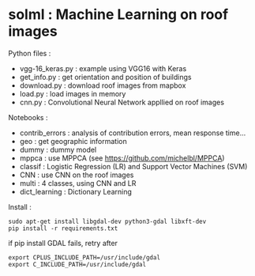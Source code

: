 # solml : Machine Learning on roof images

Python files :

* vgg-16_keras.py : example using VGG16 with Keras
* get_info.py : get orientation and position of buildings
* download.py : download roof images from mapbox
* load.py : load images in memory
* cnn.py : Convolutional Neural Network appllied on roof images

Notebooks :

* contrib_errors : analysis of contribution errors, mean response time...
* geo : get geographic information
* dummy : dummy model
* mppca : use MPPCA (see https://github.com/michelbl/MPPCA)
* classif : Logistic Regression (LR) and Support Vector Machines (SVM)
* CNN : use CNN on the roof images
* multi : 4 classes, using CNN and LR
* dict_learning : Dictionary Learning

Install :
````
sudo apt-get install libgdal-dev python3-gdal libxft-dev
pip install -r requirements.txt
````

if pip install GDAL fails, retry after

````
export CPLUS_INCLUDE_PATH=/usr/include/gdal
export C_INCLUDE_PATH=/usr/include/gdal
````

